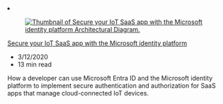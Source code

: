 <!-- This file is automatically generated by build/architectures/build_index.py. Any updates will be lost. -->

<!-- markdownlint-disable MD033 -->

<li class="grid-item item-column" data-categories="Internet of Things Security ">
<article class="card">
    <div class="card-header has-margin-bottom-none" aria-hidden="true">
        <figure class="image diagram has-height-175 has-overflow-hidden level">
            <a href="/azure/architecture/example-scenario/iot-aad/iot-aad"><img src="/azure/architecture/browse/thumbs/iot-aad.png" class="diagram" alt="Thumbnail of Secure your IoT SaaS app with the Microsoft identity platform Architectural Diagram." data-linktype="relative-path"></a>
        </figure>
    </div>
    <div class="card-content">
        <a class="card-content-title has-margin-top-none" href="/azure/architecture/example-scenario/iot-aad/iot-aad">
            <p>Secure your IoT SaaS app with the Microsoft identity platform</p>
        </a>
        <ul class="card-content-metadata">
            <li>3/12/2020</li>
            <li>13 min read</li>
        </ul>
        <p class="card-content-description">How a developer can use Microsoft Entra ID and the Microsoft identity platform to implement secure authentication and authorization for SaaS apps that manage cloud-connected IoT devices.</p>
        <div class="bottom-to-top-fade is-hidden-mobile"></div>
    </div>
</article>
</li>
